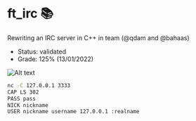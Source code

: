 # ft_irc 📚
Rewriting an IRC server in C++ in team (@qdam and @bahaas)

- Status: validated
- Grade: 125% (13/01/2022)

![Alt text](/irc.png?raw=true "ft_irc")

```bash
nc -C 127.0.0.1 3333
CAP LS 302
PASS pass
NICK nickname
USER nickname username 127.0.0.1 :realname
```
